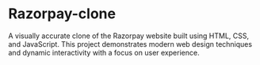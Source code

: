 # Razorpay-clone
A visually accurate clone of the Razorpay website built using HTML, CSS, and JavaScript. This project demonstrates modern web design techniques and dynamic interactivity with a focus on user experience.
